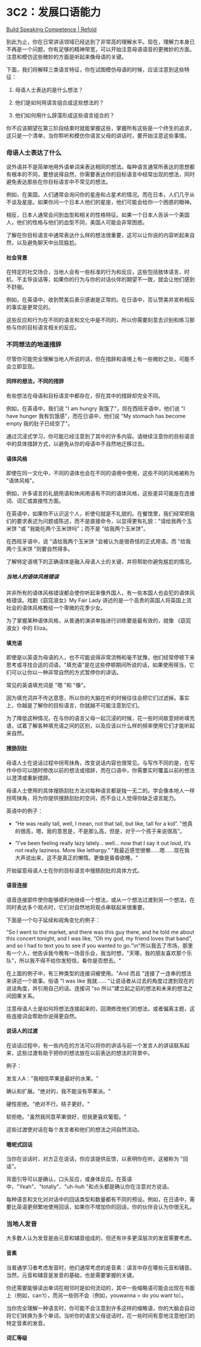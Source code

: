 # 3C2：发展口语能力

[Build Speaking Competence | Refold](https://refold.la/roadmap/stage-3/c/speaking-competence)

到此为止，你在日常讲话领域已经达到了非常高的理解水平。现在，理解力本身已不再是一个问题，你有足够的精神带宽，可以开始注意母语语音的更微妙的方面。注意和模仿这些微妙的方面是听起来像母语的关键。

下面，我们将解释三类语言特征，你在试图模仿母语的时候，应该注意到这些特征：

1. 母语人士表达的是什么想法？

2. 他们是如何用语言组合成这些想法的？

3. 他们如何用什么辞藻形成这些语言组合的？

你不应该期望在第三阶段结束时就能掌握这些，掌握所有这些是一个终生的追求，这只是一个清单，当你聆听和模仿你语言父母的讲话时，要开始注意这些事情。

### 母语人士表达了什么

说外语并不是简单地用外语单词来表达相同的想法。每种语言通常所表达的思想都有根本的不同，要想说得自然，你需要表达你的目标语言中经常出现的想法，同时避免表达那些在你目标语言中不常见的想法。

例如，在美国，人们通常会询问你的星座和占星术的情况。而在日本，人们几乎从不谈及星座。如果你问一个日本人他们的星座，他们可能会给你一个困惑的眼神。

相反，日本人通常会问到血型和相关的性格特征。如果一个日本人告诉一个美国人，他们的性格与他们的血型不同，美国人可能会非常困惑。

了解在你目标语言中通常表达什么样的想法很重要，这可以让你说的内容听起来自然，以及避免聊天中出现尴尬。

#### 社会背景

在特定的社交场合，当地人会有一些标准的行为和反应，这些包括肢体语言、时机、不主导谈话等，如果你的行为与你的对话伙伴的期望不一致，就会让他们感到不舒服。

例如，在英语中，收到赞美后表示感谢是正常的。在日语中，否认赞美并宣称相反的事实是更常见的。

这些反应和行为在不同的语言和文化中是不同的，所以你需要刻意去识别和练习那些与你的目标语言相关的反应。

### 不同想法的地道措辞

尽管你可能完全理解当地人所说的话，但在措辞和语境上有一些微妙之处，可能不会立即显现。

#### 同样的想法，不同的措辞

有些想法在母语和目标语言中都存在，但在其中的措辞却完全不同。

例如，在英语中，我们说 "I am hungry 我饿了"，但在西班牙语中，他们说 "I have hunger 我有饥饿感"，而在日语中，他们说 "My stomach has become empty 我的肚子已经空了"。

通过沉浸式学习，你可能已经注意到了其中的许多内容。请继续注意你的目标语言中的具体措辞方式，以避免从你的母语中不自然地迁移过去。

#### 语体风格

即使在同一文化中，不同的语体也会在不同的语境中使用，这些不同的风格被称为 "语体风格"。

例如，许多语言的礼貌用语和休闲用语有不同的语体风格，这些差异可能是在连接词、词汇或直接性方面。

在英语中，如果你不认识这个人，祈使句就是不礼貌的。在餐馆里，我们经常把我们的要求表述为问题或陈述，而不是直接命令，以显得更有礼貌："请给我两个玉米饼 "或 "我能吃两个玉米饼吗"；而不是 "给我两个玉米饼"。

在西班牙语中，说 "请给我两个玉米饼 "会被认为是很奇怪的正式用语。而 "给我两个玉米饼 "则要自然得多。

了解特定语境下的正确语体是融入母语人士的关键，并将帮助你避免尴尬的情况。

##### 当地人的语体风格错误

并非所有的语体风格错误都会使你听起来像外国人，有一些本国人也会犯的语体风格错误。戏剧《窈窕淑女》My Fair Lady 讲述的是一个高贵的英国人将英国上流社会的语体风格教给一个卑微的花季少女。

为了掌握某种语体风格，从普通的演讲单独进行训练要是最有效的，就像 《窈窕淑女》中的 Eliza。

#### 填充语

即使是以英语为母语的人，也不可能说得非常流畅和毫不犹豫，他们经常停顿下来思考或寻找合适的词语，"填充语"是在这些停顿期间所说的话，如果使用得当，它们可以让你以一种非常自然的方式暂停你的讲话。

常见的英语填充词是 "嗯 "和 "像"。

因为填充词并不传达意思，所以你的大脑在听的时候往往会把它们过滤掉。事实上，你越是了解你的目标语言，你就越不可能注意到它们。

为了降低这种情况，在与你的语言父母一起沉浸的时候，花一些时间故意倾听填充语，试着了解各种填充语之间的区别，以及应该以什么样的频率使用它们才能听起来自然。

#### 搜肠刮肚

母语人士在说话过程中拐弯抹角，改变说话内容也很常见。与写作不同的是，在写作中你可以随时修改以前的想法或措辞，而在口语中，你需要实时覆盖以前的想法以澄清或重新措辞。

母语人士使用的具体搜肠刮肚方法对每种语言都是独一无二的。学会像本地人一样拐弯抹角，将为你提供搜肠刮肚的空间，而不会让人觉得你缺乏语言能力。

英语中的例子：

- “He was really tall, well, I mean, not that tall, but like, tall for a kid”.  "他真的很高，嗯，我的意思是，不是那么高，但是，对于一个孩子来说很高"。

- “I’ve been feeling really lazy lately… well… now that I say it out loud, it’s not really laziness. More like lethargy.”  "我最近感觉很懒......嗯......现在我大声说出来，这不是真正的懒惰。更像是昏昏欲睡。"

开始留意母语人士在你的目标语言中搜肠刮肚的具体方式。

#### 语音连接

语音连接部件使你能够顺利地继续一个想法，或从一个想法过渡到另一个想法，在同时表达多个观点时，它们对自然地将观点串联起来很重要。

下面是一个句子延续和视角变化的例子：

“So I went to the market, and there was this guy there, and he told me about this concert tonight, and I was like, “Oh my god, my friend loves that band”, and so I had to text you to see if you wanted to go.”\n"所以我去了市场，那里有一个人，他告诉我今晚有一场音乐会，我当时想，"天哪，我的朋友喜欢那个乐队"，所以我不得不给你发短信，看你是否想去。"

在上面的例子中，有三种类型的连接词被使用。"And 而且 "连接了一连串的想法来讲述一个故事。俗语 "I was like 我就…… "让说话者从过去的角度过渡到现在的说话角度，并引用自己的话。连接词 "so 所以"建立起之前的想法和未来的想法之间因果关系。

注意母语人士是如何将想法连接起来的，回溯修改他们的想法，或者偏离主题，这些连接词会帮助你说得更自然。

#### 说话人的过渡

在谈话过程中，有一些内在的方法可以将你的讲话与前一个发言人的讲话联系起来，这些过渡有助于把你的想法放在以前表达的想法的背景中。

例子：

发言人A："我相信苹果是最好的水果。"

确认和扩展。"绝对的，我不能没有苹果派。"

硬性拒绝。"绝对不行。桔子更好。"

软拒绝。"虽然我同意苹果很好，但我更喜欢葡萄。"

这些过渡使对话在每个发言者和他们的想法之间自然流动。

#### 嗯呢式回话

当你在谈话时，对方正在说话，你应该提供反馈，以表明你在听。这被称为 "回话"。

背面引导可以是确认，口头反应，或身体反应。在英语中，"Yeah"、"totally"、"uh-huh "和点头都是确认你在注意对方说话。

每种语言和文化对对话中的回话类型和数量都有不同的预设。例如，在日语中，需要比英语更频繁地使用回话，如果你不增加你的回话，你的伙伴会认为你很无礼。

### 当地人发音

大多数人认为发音是由元音和辅音组成的，但还有许多更深层次的发音需要考虑。

#### 音素

当普通学习者考虑发音时，他们通常考虑的是音素：语言中存在哪些元音和辅音。当然，元音和辅音是发音的基础，也是需要掌握的关键。

你还需要能够读出单词在相邻时是如何流动的，其中一些缩略语可能会出现在书面上（例如，can't），而另一些则不会（例如，youwanna = do you want to）。

当你完全理解一种语言时，你可能不会注意到许多这样的缩略语，你的大脑会自动将它们转换为多个单词，当听你的语言父母说话时，花一些时间有意地注意他们的特定音素的发音。

#### 词汇等级